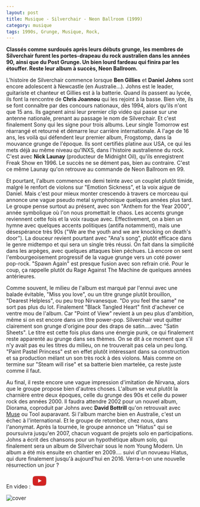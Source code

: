 ```yaml
---
layout: post
title: Musique - Silverchair - Neon Ballroom (1999)
category: musique
tags: 1990s, Grunge, Musique, Rock, 
---
```

**Classés comme surdoués après leurs débuts grunge, les membres de Silverchair furent les portes-drapeau du rock australien dans les années 90, ainsi que du Post Grunge. Un bien lourd fardeau qui finira par les étouffer. Reste leur album à succès, Neon Ballroom.**

L'histoire de Silverchair commence lorsque **Ben Gillies** et **Daniel Johns** sont encore adolescent à Newcastle (en Australie...). Johns est le leader, guitariste et chanteur et Gillies est à la batterie. Quand ils passent au lycée, ils font la rencontre de **Chris Joannou** qui les rejoint à la basse. Bien vite, ils se font connaître par des concours nationaux, dès 1994, alors qu'ils n'ont que 15 ans. Ils gagnent ainsi leur premier clip vidéo qui passe sur une antenne nationale, prenant au passage le nom de Silverchair. Et c'est finalement Sony qui les signe pour trois albums. Leur single Tomorrow est réarrangé et retourné et démarre leur carrière internationale. A l'age de 16 ans, les voilà qui défendent leur premier album, Frogstomp, dans la mouvance grunge de l'époque. Ils sont certifiés platine aux USA, ce qui les mets déjà au même niveau qu'INXS, dans l'histoire australienne du rock. C'est avec **Nick Launay** (producteur de Midnight Oil), qu'ils enregistrent Freak Show en 1996. Le succès ne se dément pas, bien au contraire. C'est ce même Launay qu'on retrouve au commande de Neon Ballroom en 99.

Et pourtant, l'album commence en demi teinte avec un couplet plutôt timide, malgré le renfort de violons sur "Emotion Sickness", et la voix aigue de Daniel. Mais c'est pour mieux monter crescendo à travers ce morceau qui annonce une vague pseudo metal symphonique quelques années plus tard. Le groupe pense surtout au présent, avec son "Anthem for the Year 2000", année symbolique où l'on nous promettait le chaos. Les accents grunge reviennent cette fois et la voix rauque avec. Effectivement, on a bien un hymne avec quelques accents politiques (antifa notamment), mais une désespérance très 90s ("We are the youth and we are knocking on death's door"). La douceur revient pourtant avec "Ana's song", plutôt efficace dans le genre midtempo et qui sera un single très réussi. On fait dans la simplicité dans les arpèges, avec quelques attaques bien péchues. Là encore on sent l'embourgeoisement progressif de la vague grunge vers un coté power pop-rock. "Spawn Again" est presque fusion avec son refrain crié. Pour le coup, ça rappelle plutôt du Rage Against The Machine de quelques années antérieures.

Comme souvent, le milieu de l'album est marqué par l'ennui avec une balade évitable, "Miss you love", ou un titre grunge plutôt brouillon, "Dearest Helpless", ou peu trop Nirvanesque. "Do you feel the same" ne sort pas plus du lot. Finalement "Black Tangled Heart" finit d'achever ce ventre mou de l'album. Car "Point of View" revient à un peu plus d'ambition, même si on est encore dans un titre power-pop. Silverchair veut quitter clairement son grunge d'origine pour des draps de satin....avec "Satin Sheets". Le titre est cette fois plus dans une énergie punk, ce qui finalement reste apparenté au grunge dans ses thèmes. On se dit à ce moment que s'il n'y avait pas eu les titres du milieu, on ne trouverait pas cela un peu long. "Paint Pastel Princess" est en effet plutôt intéressant dans sa construction et sa production mélant un son très rock à des violons. Mais comme on termine sur "Steam will rise" et sa batterie bien martelée, ça reste juste comme il faut.

Au final, il reste encore une vague impression d'imitation de Nirvana, alors que le groupe propose bien d'autres choses. L'album se veut plutôt la charnière entre deux époques, celle du grunge des 90s et celle du power rock des années 2000. Il faudra attendre 2002 pour un nouvel album, Diorama, coproduit par Johns avec **David Bottrill** qu'on retrouvait avec [Muse](https://www.cheziceman.fr/2009/muse-originsymmetry/) ou Tool auparavant. Si l'album marche bien en Australie, c'est un échec à l'international. Et le groupe de retomber, chez nous, dans l'anonymat. Après la tournée, le groupe annonce un "Hiatus" qui se poursuivra jusqu'en 2007, chacun voguant de projets solo en participations. Johns a écrit des chansons pour un hypothétique album solo, qui finalement sera un album de Silverchair sous le nom Young Modern. Un album a été mis ensuite en chantier en 2009.... suivi d'un novueau Hiatus, qui dure finalement jusqu'à aujourd'hui en 2016. Verra-t-on une nouvelle résurrection un jour ?

En video : [![video](/images/youtube.png)](https://www.youtube.com/watch?v=zNK_r2QAXAo)

![cover](https://filedn.eu/llqi9IBxlYouGRXYG2xlROb/img/2016/silverchair.jpg)
